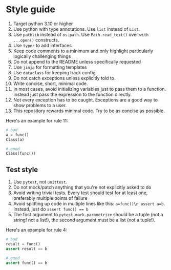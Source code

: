 # Style guide

1. Target python 3.10 or higher
2. Use python with type annotations. Use `list` instead of `List`.
3. Use `pathlib` instead of `os.path`. Use `Path.read_text()` over `with ...open()` constructs.
4. Use `typer` to add interfaces
5. Keep code comments to a minimum and only highlight particularly logically challenging things
6. Do not append to the README unless specifically requested
7. Use `jinja` for formatting templates
8. Use `dataclass` for keeping track config
9. Do not catch exceptions unless explicitly told to.
10. Write concise, short, minimal code.
11. In most cases, avoid initializing variables just to pass them to a function. Instead just pass the expression to the function directly.
12. Not every exception has to be caught. Exceptions are a good way to show problems to a user.
13. This repository rewards minimal code. Try to be as concise as possible.

Here's an example for rule 11:

```python
# bad
a = func()
Class(a)

# good
Class(func())
```

## Test style

1. Use `pytest`, not `unittest`.
2. <IMPORTANT>Do not mock/patch anything that you're not explicitly asked to do</IMPORTANT>
3. Avoid writing trivial tests. Every test should test for at least one, preferably multiple points of failure
4. Avoid splitting up code in multiple lines like this: `a=func()\n assert a=b`. Instead, just do `assert func() == b`
5. The first argument to `pytest.mark.parametrize` should be a tuple (not a string! not a list!), the second argument must be a list (not a tuple!).

Here's an example for rule 4:

```python
# bad
result = func()
assert result == b

# good
assert func() == b
```


